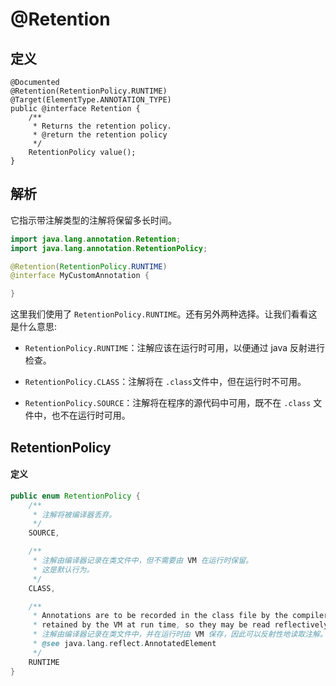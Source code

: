 # @Retention

## 定义

```
@Documented
@Retention(RetentionPolicy.RUNTIME)
@Target(ElementType.ANNOTATION_TYPE)
public @interface Retention {
    /**
     * Returns the retention policy.
     * @return the retention policy
     */
    RetentionPolicy value();
}
```

## 解析

它指示带注解类型的注解将保留多长时间。

```java
import java.lang.annotation.Retention;
import java.lang.annotation.RetentionPolicy;

@Retention(RetentionPolicy.RUNTIME)
@interface MyCustomAnnotation {

}
```

这里我们使用了 `RetentionPolicy.RUNTIME`。还有另外两种选择。让我们看看这是什么意思:

* `RetentionPolicy.RUNTIME`：注解应该在运行时可用，以便通过 java 反射进行检查。

* `RetentionPolicy.CLASS`：注解将在 `.class`文件中，但在运行时不可用。

* `RetentionPolicy.SOURCE`：注解将在程序的源代码中可用，既不在 `.class` 文件中，也不在运行时可用。

## RetentionPolicy

#### 定义

```java
public enum RetentionPolicy {
    /**
     * 注解将被编译器丢弃。
     */
    SOURCE,

    /**
     * 注解由编译器记录在类文件中，但不需要由 VM 在运行时保留。
     * 这是默认行为。
     */
    CLASS,

    /**
     * Annotations are to be recorded in the class file by the compiler and
     * retained by the VM at run time, so they may be read reflectively.
     * 注解由编译器记录在类文件中，并在运行时由 VM 保存，因此可以反射性地读取注解。
     * @see java.lang.reflect.AnnotatedElement
     */
    RUNTIME
}
```



